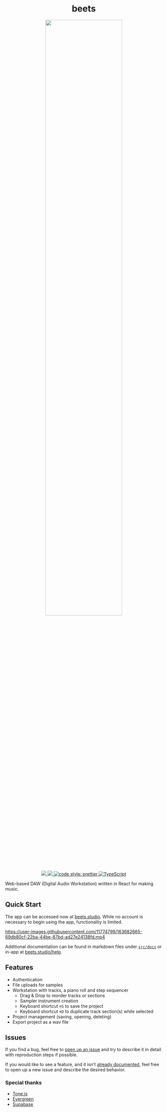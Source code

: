 <h1 align="center">beets</h1>
<p align="center">
    <img src="https://raw.githubusercontent.com/brandongregoryscott/beets/main/assets/beets-hero.png" width="70%" height="70%"/>
    <br/>
    <a href="https://app.netlify.com/sites/beets/deploys">
        <img src="https://api.netlify.com/api/v1/badges/577171ad-5dab-42f6-9f2e-8a4088452771/deploy-status">
    </a>
    <a href="https://github.com/brandongregoryscott/beets/actions">
        <img src="https://github.com/brandongregoryscott/beets/actions/workflows/build.yaml/badge.svg">
    </a>
    <a href="https://github.com/prettier/prettier">
        <img alt="code style: prettier" src="https://img.shields.io/badge/code_style-prettier-ff69b4.svg?style=flat-square"/>
    </a>
    <a href="http://www.typescriptlang.org/">
        <img alt="TypeScript" src="https://img.shields.io/badge/%3C%2F%3E-TypeScript-%230074c1.svg"/>
    </a>
</p>

Web-based DAW (Digital Audio Workstation) written in React for making music.

## Quick Start

The app can be accessed now at [beets.studio](https://beets.studio). While no account is necessary to begin using the app, functionality is limited.

https://user-images.githubusercontent.com/11774799/163682665-69db80cf-22ba-44be-87bd-ad27e24138fd.mp4

Additional documentation can be found in markdown files under [`src/docs`](https://github.com/brandongregoryscott/beets/tree/main/src/docs) or in-app at [beets.studio/help](https://beets.studio/help).

## Features

-   Authentication
-   File uploads for samples
-   Workstation with tracks, a piano roll and step sequencer
    -   Drag & Drop to reorder tracks or sections
    -   Sampler instrument creation
    -   Keyboard shortcut `⌘S` to save the project
    -   Keyboard shortcut `⌘D` to duplicate track section(s) while selected
-   Project management (saving, opening, deleting)
-   Export project as a wav file

## Issues

If you find a bug, feel free to [open up an issue](https://github.com/brandongregoryscott/beets/issues/new) and try to describe it in detail with reproduction steps if possible.

If you would like to see a feature, and it isn't [already documented](https://github.com/brandongregoryscott/beets/issues?q=is%3Aissue+is%3Aopen+label%3Aenhancement), feel free to open up a new issue and describe the desired behavior.

### Special thanks

-   [Tone.js](https://github.com/Tonejs/Tone.js)
-   [Evergreen](https://github.com/segmentio/evergreen)
-   [Supabase](https://github.com/supabase/supabase)
